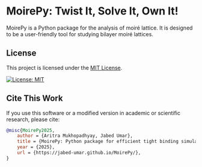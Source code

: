 # MoirePy: Twist It, Solve It, Own It!

MoirePy is a Python package for the analysis of moiré lattice. It is designed to be a user-friendly tool for studying bilayer moiré lattices.


<!-- @jabed write here, the license should go at the bottom (I will write within this week)-->



## License

This project is licensed under the [MIT License](https://opensource.org/licenses/MIT).

[![License: MIT](https://img.shields.io/badge/License-MIT-yellow.svg)](https://opensource.org/licenses/MIT)



## Cite This Work

If you use this software or a modified version in academic or scientific research, please cite:

```BibTeX
@misc{MoirePy2025,
	author = {Aritra Mukhopadhyay, Jabed Umar},
	title = {MoirePy: Python package for efficient tight binding simulation of bilayer moiré lattices},
	year = {2025},
	url = {https://jabed-umar.github.io/MoirePy/},
}
```
